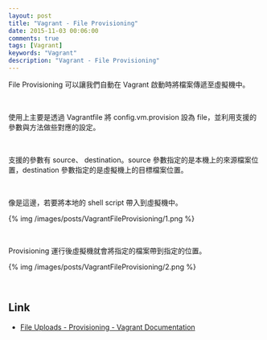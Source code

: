 ```yaml
---
layout: post
title: "Vagrant - File Provisioning"
date: 2015-11-03 00:06:00
comments: true
tags: [Vagrant]
keywords: "Vagrant"
description: "Vagrant - File Provisioning"
---
```


File Provisioning 可以讓我們自動在 Vagrant 啟動時將檔案傳遞至虛擬機中。  

<!-- More -->

<br/>


使用上主要是透過 Vagrantfile 將 config.vm.provision 設為 file，並利用支援的參數與方法做些對應的設定。  

<br/>


支援的參數有 source、 destination。source 參數指定的是本機上的來源檔案位置，destination 參數指定的是虛擬機上的目標檔案位置。  

<br/>


像是這邊，若要將本地的 shell script 帶入到虛擬機中。  

{% img /images/posts/VagrantFileProvisioning/1.png %}

<br/>


Provisioning 運行後虛擬機就會將指定的檔案帶到指定的位置。  

{% img /images/posts/VagrantFileProvisioning/2.png %}

<br/>

Link
----
* [File Uploads - Provisioning - Vagrant Documentation](https://docs.vagrantup.com/v2/provisioning/file.html)
